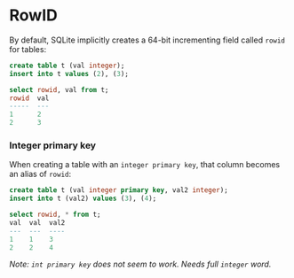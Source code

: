 # RowID

By default, SQLite implicitly creates a 64-bit incrementing field called `rowid` for tables:

```sql
create table t (val integer);
insert into t values (2), (3);

select rowid, val from t;
rowid  val
-----  ---
1      2
2      3
```

### Integer primary key
When creating a table with an `integer primary key`, that column becomes an alias of `rowid`:

```sql
create table t (val integer primary key, val2 integer);
insert into t (val2) values (3), (4);

select rowid, * from t;
val  val  val2
---  ---  ----
1    1    3
2    2    4
```

*Note: `int primary key` does not seem to work. Needs full `integer` word.*

